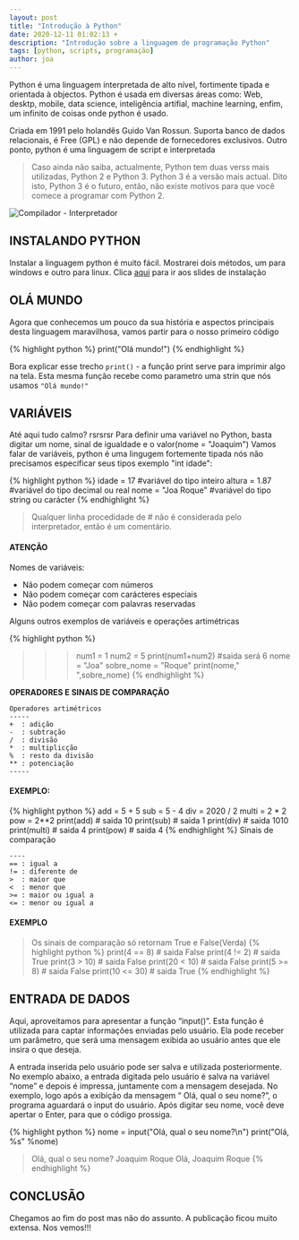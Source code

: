 ```yaml
---
layout: post
title: "Introdução à Python"
date: 2020-12-11 01:02:13 +
description: "Introdução sobre a linguagem de programação Python"
tags: [python, scripts, programação]
author: joa
---
```


Python é uma linguagem interpretada de alto nível, fortimente tipada e orientada à objectos.
Python é usada em diversas áreas como: Web, desktp, mobile, data science, inteligência artifial, machine learning, enfim, um infinito de coisas onde python é usado. 

Criada em 1991 pelo holandês Guido Van Rossun. Suporta banco de dados relacionais, é Free (GPL) e não depende de fornecedores exclusivos. Outro ponto, python é uma linguagem de script e interpretada

> Caso ainda não saiba, actualmente, Python tem duas verss mais utilizadas, Python 2 e Python 3. Python 3 é a versão mais actual. Dito isto, Python 3 é o futuro, então, não existe motivos para que você comece a programar com Python 2.

![Compilador - Interpretador]({{site.baseurl}}/assets/img/post/compilador-interpretador.png)

## INSTALANDO PYTHON
Instalar a linguagem python é muito fácil. Mostrarei dois métodos, um para windows e outro para linux.
Clica [aqui][instalacao-python] para ir aos slides de instalação

## OLÁ MUNDO
Agora que conhecemos um pouco da sua história e aspectos principais desta linguagem maravilhosa, vamos partir para o nosso primeiro código

{% highlight python %}
print("Olá mundo!")
{% endhighlight %}

Bora explicar esse trecho
`print()` - a função print serve para imprimir algo na tela. Esta mesma função recebe como parametro uma strin que nós usamos `"Olá mundo!"`

## VARIÁVEIS
Até aqui tudo calmo? rsrsrsr
Para definir uma variável no Python, basta digitar um nome, sinal de igualdade e o valor(nome = "Joaquim")
Vamos falar de variáveis, python é uma lingugem fortemente tipada nós não precisamos especificar seus tipos exemplo "int idade":

{% highlight python %}
idade = 17 #variável do tipo inteiro
altura = 1.87 #variável do tipo decimal ou real
nome = "Joa Roque" #variável do tipo string ou carácter
{% endhighlight %}

> Qualquer linha procedidade de # não é considerada pelo interpretador, então é um comentário.

#### ATENÇÃO

Nomes de variáveis:

- Não podem começar com números
- Não podem começar com carácteres especiais 
- Não podem começar com palavras reservadas


Alguns outros exemplos de variáveis e operações artimétricas

{% highlight python %}
>>> num1 = 1
>>> num2 = 5
>>> print(num1+num2) #saida será 6
>>> nome = "Joa"
>>> sobre_nome = "Roque"
>>> print(nome," ",sobre_nome)
{% endhighlight %}

**OPERADORES E SINAIS DE COMPARAÇÃO**

```
Operadores artimétricos
-----
+  : adição
-  : subtração
/  : divisão
*  : multiplicção
%  : resto da divisão
** : potenciação
-----
```
#### EXEMPLO:
{% highlight python %}
add = 5 + 5
sub = 5 - 4
div = 2020 / 2
multi = 2 * 2
pow = 2**2
print(add) # saida 10
print(sub) # saida 1
print(div) # saida 1010
print(multi) # saida 4
print(pow) # saida 4
{% endhighlight %}
Sinais de comparação
```
----
== : igual a
!= : diferente de
>  : maior que
<  : menor que
>= : maior ou igual a
<= : menor ou igual a
```
#### EXEMPLO
> Os sinais de comparação só retornam True e False(Verda)
{% highlight python %}
print(4 == 8) # saida False
print(4 != 2) # saida True
print(3 > 10) # saida False
print(20 < 10) # saida False
print(5 >= 8) # saida False
print(10 <= 30) # saida True
{% endhighlight %}

## ENTRADA DE DADOS


Aqui, aproveitamos para apresentar a função “input()”. Esta função é
utilizada para captar informações enviadas pelo usuário. Ela pode receber
um parâmetro, que será uma mensagem exibida ao usuário antes que ele
insira o que deseja.

A entrada inserida pelo usuário pode ser salva e utilizada posteriormente.
No exemplo abaixo, a entrada digitada pelo usuário é salva na variável
“nome” e depois é impressa, juntamente com a mensagem desejada. No
exemplo, logo após a exibição da mensagem “ Olá, qual o seu nome?”, o
programa aguardará o input do usuário. Após digitar seu nome, você deve
apertar o Enter, para que o código prossiga.

{% highlight python %}
nome = input("Olá, qual o seu nome?\n") 
print("Olá, %s" %nome)
> Olá, qual o seu nome?
Joaquim Roque
> Olá, Joaquim Roque
{% endhighlight %}

## CONCLUSÃO
Chegamos ao fim do post mas não do assunto. A publicação ficou muito extensa. Nos vemos!!!


[instalacao-python]: {{site.baseurl}}/tags/#programacao
